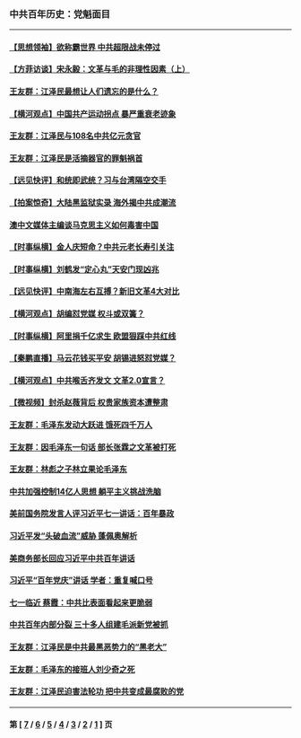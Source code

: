 ### 中共百年历史：党魁面目
---
#### [【思想领袖】欲称霸世界 中共超限战未停过](../../pages/nf1176107/n13745142.md?07080430) 
#### [【方菲访谈】宋永毅：文革与毛的非理性因素（上）](../../pages/nf1176107/n13469956.md?07080430) 
#### [王友群：江泽民最想让人们遗忘的是什么？](../../pages/nf1176107/n13408949.md?07080430) 
#### [【横河观点】中国共产运动拐点 暴严重衰老迹象](../../pages/nf1176107/n13388333.md?07080430) 
#### [王友群：江泽民与108名中共亿元贪官](../../pages/nf1176107/n13352358.md?07080430) 
#### [王友群：江泽民是活摘器官的罪魁祸首](../../pages/nf1176107/n13336903.md?07080430) 
#### [【远见快评】和统即武统？习与台湾隔空交手](../../pages/nf1176107/n13297739.md?07080430) 
#### [【拍案惊奇】大陆黑监狱实录 海外揭中共成潮流](../../pages/nf1176107/n13288853.md?07080430) 
#### [澳中文媒体主编谈马克思主义如何毒害中国](../../pages/nf1176107/n13257387.md?07080430) 
#### [【时事纵横】金人庆短命？中共元老长寿引关注](../../pages/nf1176107/n13217934.md?07080430) 
#### [【时事纵横】刘鹤发“定心丸”天安门现凶兆](../../pages/nf1176107/n13215416.md?07080430) 
#### [【远见快评】中南海左右互搏？新旧文革4大对比](../../pages/nf1176107/n13214745.md?07080430) 
#### [【横河观点】胡编怼党媒 权斗或双簧？](../../pages/nf1176107/n13210864.md?07080430) 
#### [【时事纵横】阿里捐千亿求生 欧盟狠踩中共红线](../../pages/nf1176107/n13206431.md?07080430) 
#### [【秦鹏直播】马云花钱买平安 胡锡进怒怼党媒？](../../pages/nf1176107/n13206392.md?07080430) 
#### [【横河观点】中共喉舌齐发文 文革2.0宣言？](../../pages/nf1176107/n13201248.md?07080430) 
#### [【微视频】封杀赵薇背后 权贵家族资本遭整肃](../../pages/nf1176107/n13197798.md?07080430) 
#### [王友群：毛泽东发动大跃进 饿死四千万人](../../pages/nf1176107/n13177158.md?07080430) 
#### [王友群：因毛泽东一句话 部长张霖之文革被打死](../../pages/nf1176107/n13161711.md?07080430) 
#### [王友群：林彪之子林立果论毛泽东](../../pages/nf1176107/n13128622.md?07080430) 
#### [中共加强控制14亿人思想 躺平主义挑战洗脑](../../pages/nf1176107/n13094299.md?07080430) 
#### [美前国务院发言人评习近平七一讲话：百年暴政](../../pages/nf1176107/n13066986.md?07080430) 
#### [习近平发“头破血流”威胁 蓬佩奥解析](../../pages/nf1176107/n13063604.md?07080430) 
#### [美商务部长回应习近平中共百年讲话](../../pages/nf1176107/n13062903.md?07080430) 
#### [习近平“百年党庆”讲话 学者：重复喊口号](../../pages/nf1176107/n13061411.md?07080430) 
#### [七一临近 蔡霞：中共比表面看起来更脆弱](../../pages/nf1176107/n13056418.md?07080430) 
#### [中共百年内部分裂 三十多人组建毛派新党被抓](../../pages/nf1176107/n13044023.md?07080430) 
#### [王友群：江泽民是中共最黑恶势力的“黑老大”](../../pages/nf1176107/n13022180.md?07080430) 
#### [王友群：毛泽东的接班人刘少奇之死](../../pages/nf1176107/n12991772.md?07080430) 
#### [王友群：江泽民迫害法轮功 把中共变成最腐败的党](../../pages/nf1176107/n12947347.md?07080430) 

---
#### 第 [ [7](./7.md?07080430) / [6](./6.md?07080430) / [5](./5.md?07080430) / [4](./4.md?07080430) / [3](./3.md?07080430) / [2](./2.md?07080430) / [1](./1.md?07080430) ] 页
